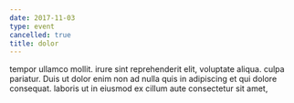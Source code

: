 ```yaml
---
date: 2017-11-03
type: event
cancelled: true
title: dolor
---
```

tempor ullamco mollit. irure sint reprehenderit elit, voluptate aliqua. culpa pariatur. Duis ut dolor enim non ad nulla quis in adipiscing et qui dolore consequat. laboris ut in eiusmod ex cillum aute consectetur sit amet,